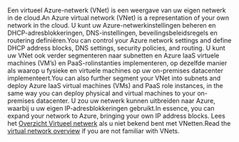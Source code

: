 <span data-ttu-id="8ffb1-101">Een virtueel Azure-netwerk (VNet) is een weergave van uw eigen netwerk in de cloud.</span><span class="sxs-lookup"><span data-stu-id="8ffb1-101">An Azure virtual network (VNet) is a representation of your own network in the cloud.</span></span> <span data-ttu-id="8ffb1-102">U kunt uw Azure-netwerkinstellingen beheren en DHCP-adresblokkeringen, DNS-instellingen, beveilingsbeleidsregels en routering definiëren.</span><span class="sxs-lookup"><span data-stu-id="8ffb1-102">You can control your Azure network settings and define DHCP address blocks, DNS settings, security policies, and routing.</span></span> <span data-ttu-id="8ffb1-103">U kunt uw VNet ook verder segmenteren naar subnetten en Azure IaaS virtuele machines (VM’s) en PaaS-rolinstanties implementeren, op dezelfde manier als waarop u fysieke en virtuele machines op uw on-premises datacenter implementeert.</span><span class="sxs-lookup"><span data-stu-id="8ffb1-103">You can also further segment your VNet into subnets and deploy Azure IaaS virtual machines (VMs) and PaaS role instances, in the same way you can deploy physical and virtual machines to your on-premises datacenter.</span></span> <span data-ttu-id="8ffb1-104">U zou uw netwerk kunnen uitbreiden naar Azure, waarbij u uw eigen IP-adresblokkeringen gebruikt.</span><span class="sxs-lookup"><span data-stu-id="8ffb1-104">In essence, you can expand your network to Azure, bringing your own IP address blocks.</span></span> <span data-ttu-id="8ffb1-105">Lees het [Overzicht Virtueel netwerk](../articles/virtual-network/virtual-networks-overview.md) als u niet bekend bent met VNetten.</span><span class="sxs-lookup"><span data-stu-id="8ffb1-105">Read the [virtual network overview](../articles/virtual-network/virtual-networks-overview.md) if you are not familiar with VNets.</span></span>

